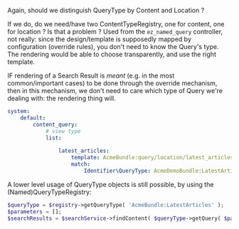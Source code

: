 ﻿Again, should we distinguish QueryType by Content and Location ?

If we do, do we need/have two ContentTypeRegistry, one for content, one for location ?
Is that a problem ? Used from the `ez_named_query` controller, not really: since the design/template is supposedly mapped by configuration (override rules), you don't need to know the Query's type. The rendering would be able to choose transparently, and use the right template.

IF rendering of a Search Result is *meant* (e.g. in the most common/important cases) to be done through the override mechanism, then in this mechanism, we don't need to care which type of Query we're dealing with: the rendering thing will.

```yml
system:
    default:
        content_query:
            # view type
            list:
                
                latest_articles:
                    template: AcmeBundle:query/location/latest_articles.html.twig
                    match:
                        Identifier\QueryType: AcmeDemoBundle:LatestArticles
```

A lower level usage of QueryType objects is still possible, by using the (Named)QueryTypeRegistry:

```php
$queryType = $registry->getQueryType( 'AcmeBundle:LatestArticles' );
$parameters = [];
$searchResults = $searchService->findContent( $queryType->getQuery( $parameters ) );
```
